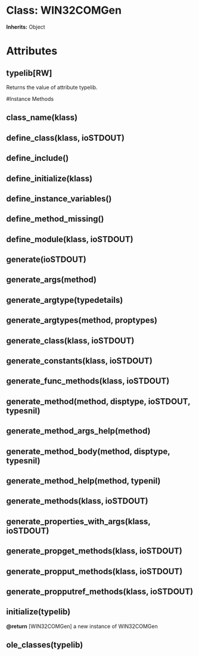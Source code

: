 # Class: WIN32COMGen
**Inherits:** Object
    



# Attributes
## typelib[RW] [](#attribute-i-typelib)
Returns the value of attribute typelib.


#Instance Methods
## class_name(klass) [](#method-i-class_name)

## define_class(klass, ioSTDOUT) [](#method-i-define_class)

## define_include() [](#method-i-define_include)

## define_initialize(klass) [](#method-i-define_initialize)

## define_instance_variables() [](#method-i-define_instance_variables)

## define_method_missing() [](#method-i-define_method_missing)

## define_module(klass, ioSTDOUT) [](#method-i-define_module)

## generate(ioSTDOUT) [](#method-i-generate)

## generate_args(method) [](#method-i-generate_args)

## generate_argtype(typedetails) [](#method-i-generate_argtype)

## generate_argtypes(method, proptypes) [](#method-i-generate_argtypes)

## generate_class(klass, ioSTDOUT) [](#method-i-generate_class)

## generate_constants(klass, ioSTDOUT) [](#method-i-generate_constants)

## generate_func_methods(klass, ioSTDOUT) [](#method-i-generate_func_methods)

## generate_method(method, disptype, ioSTDOUT, typesnil) [](#method-i-generate_method)

## generate_method_args_help(method) [](#method-i-generate_method_args_help)

## generate_method_body(method, disptype, typesnil) [](#method-i-generate_method_body)

## generate_method_help(method, typenil) [](#method-i-generate_method_help)

## generate_methods(klass, ioSTDOUT) [](#method-i-generate_methods)

## generate_properties_with_args(klass, ioSTDOUT) [](#method-i-generate_properties_with_args)

## generate_propget_methods(klass, ioSTDOUT) [](#method-i-generate_propget_methods)

## generate_propput_methods(klass, ioSTDOUT) [](#method-i-generate_propput_methods)

## generate_propputref_methods(klass, ioSTDOUT) [](#method-i-generate_propputref_methods)

## initialize(typelib) [](#method-i-initialize)

**@return** [WIN32COMGen] a new instance of WIN32COMGen

## ole_classes(typelib) [](#method-i-ole_classes)

